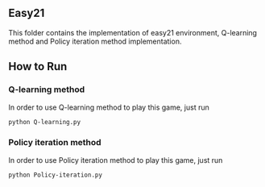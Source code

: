 ## Easy21

This folder contains the implementation of easy21 environment, Q-learning method and Policy iteration method implementation.

## How to Run

### Q-learning method

In order to use Q-learning method to play this game, just run

```bash
python Q-learning.py
```

### Policy iteration method 

In order to use Policy iteration method  to play this game, just run

```bash
python Policy-iteration.py
```



